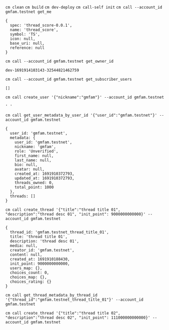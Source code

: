 `cm clean`
`cm build`
`cm dev-deploy`
`cm call-self init`
`cm call --account_id gmfam.testnet get_me`
```
{
  spec: 'thread_score-0.0.1',
  name: 'thread_score',
  symbol: 'TS',
  icon: null,
  base_uri: null,
  reference: null
}
```
`cm call --account_id gmfam.testnet get_owner_id`
```
dev-1691914103143-32544821462759
```
`cm call --account_id gmfam.testnet get_subscriber_users`

```
[]
```

`cm call create_user '{"nickname":"gmfam"}' --account_id gmfam.testnet`

```
' '
```

`cm call get_user_metadata_by_user_id '{"user_id":"gmfam.testnet"}' --account_id gmfam.testnet`
```
{
  user_id: 'gmfam.testnet',
  metadata: {
    user_id: 'gmfam.testnet',
    nickname: 'gmfam',
    role: 'Unverified',
    first_name: null,
    last_name: null,
    bio: null,
    avatar: null,
    created_at: 1691910372793,
    updated_at: 1691910372793,
    threads_owned: 0,
    total_point: 1000
  },
  threads: []
}
```

`cm call create_thread '{"title":"thread title 01", "description":"thread desc 01", "init_point": 9000000000000}' --account_id gmfam.testnet`

```
{
  thread_id: 'gmfam.testnet_thread_title_01',
  title: 'thread title 01',
  description: 'thread desc 01',
  media: null,
  creator_id: 'gmfam.testnet',
  content: null,
  created_at: 1691910188430,
  init_point: 9000000000000,
  users_map: {},
  choices_count: 0,
  choices_map: {},
  choices_rating: {}
}
```
`cm call get_thread_metadata_by_thread_id '{"thread_id":"gmfam.testnet_thread_title_01"}' --account_id gmfam.testnet`




`cm call create_thread '{"title":"thread title 02", "description":"thread desc 02", "init_point": 111000000000000}' --account_id gmfam.testnet`